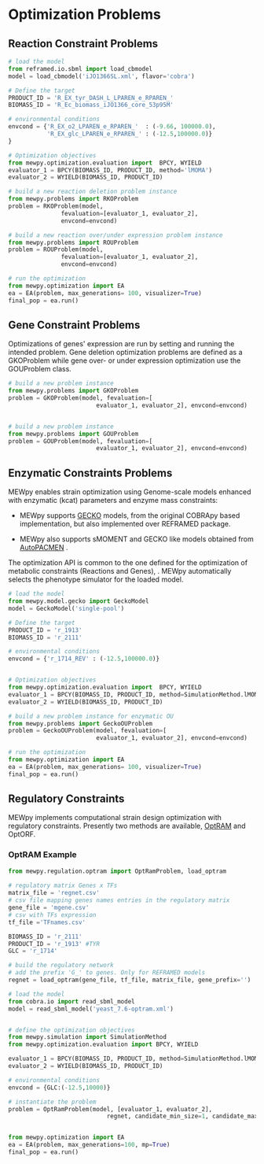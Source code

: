 # Optimization Problems





## Reaction Constraint Problems

```python  
# load the model
from reframed.io.sbml import load_cbmodel
model = load_cbmodel('iJO1366SL.xml', flavor='cobra')

# Define the target
PRODUCT_ID = 'R_EX_tyr_DASH_L_LPAREN_e_RPAREN_'
BIOMASS_ID = 'R_Ec_biomass_iJO1366_core_53p95M'

# environmental conditions
envcond = {'R_EX_o2_LPAREN_e_RPAREN_'  : (-9.66, 100000.0),
           'R_EX_glc_LPAREN_e_RPAREN_' : (-12.5,100000.0)}
}

# Optimization objectives
from mewpy.optimization.evaluation import  BPCY, WYIELD
evaluator_1 = BPCY(BIOMASS_ID, PRODUCT_ID, method='lMOMA')
evaluator_2 = WYIELD(BIOMASS_ID, PRODUCT_ID)
```



```python
# build a new reaction deletion problem instance
from mewpy.problems import RKOProblem
problem = RKOProblem(model, 
               fevaluation=[evaluator_1, evaluator_2], 
               envcond=envcond)
```



```python
# build a new reaction over/under expression problem instance
from mewpy.problems import ROUProblem
problem = ROUProblem(model, 
               fevaluation=[evaluator_1, evaluator_2], 
               envcond=envcond)
```



```python
# run the optimization
from mewpy.optimization import EA
ea = EA(problem, max_generations= 100, visualizer=True)
final_pop = ea.run()

```



## Gene Constraint Problems

Optimizations of genes' expression are run by setting and running the intended problem. Gene deletion optimization problems are defined as a GKOProblem while gene over- or under expression optimization use the GOUProblem class.





```python  
# build a new problem instance
from mewpy.problems import GKOProblem
problem = GKOProblem(model, fevaluation=[
                         evaluator_1, evaluator_2], envcond=envcond)
```



```python  

# build a new problem instance
from mewpy.problems import GOUProblem
problem = GOUProblem(model, fevaluation=[
                         evaluator_1, evaluator_2], envcond=envcond)
```





## Enzymatic Constraints Problems



MEWpy enables strain optimization using Genome-scale models enhanced with enzymatic (kcat) parameters and enzyme mass constraints:

* MEWpy supports [GECKO](https://doi.org/10.15252/msb.20167411) models, from the original COBRApy based implementation, but also implemented over REFRAMED package.

* MEWpy also supports sMOMENT and GECKO like models obtained from [AutoPACMEN](https://bmcbioinformatics.biomedcentral.com/articles/10.1186/s12859-019-3329-9) . 



The optimization API is common to the one defined for the optimization of metabolic constraints (Reactions and Genes),  . MEWpy automatically  selects the phenotype simulator for the loaded model.

```python  
# load the model
from mewpy.model.gecko import GeckoModel
model = GeckoModel('single-pool')

# Define the target
PRODUCT_ID = 'r_1913'
BIOMASS_ID = 'r_2111'

# environmental conditions
envcond = {'r_1714_REV' : (-12.5,100000.0)}


# Optimization objectives
from mewpy.optimization.evaluation import  BPCY, WYIELD
evaluator_1 = BPCY(BIOMASS_ID, PRODUCT_ID, method=SimulationMethod.lMOMA)
evaluator_2 = WYIELD(BIOMASS_ID, PRODUCT_ID)

# build a new problem instance for enzymatic OU
from mewpy.problems import GeckoOUProblem
problem = GeckoOUProblem(model, fevaluation=[
                         evaluator_1, evaluator_2], envcond=envcond)

# run the optimization
from mewpy.optimization import EA
ea = EA(problem, max_generations= 100, visualizer=True)
final_pop = ea.run()

```







## Regulatory Constraints



MEWpy implements computational strain design optimization with regulatory constraints. Presently two methods are available, [OptRAM](https://doi.org/10.1371/journal.pcbi.1006835) and OptORF.



### OptRAM Example



```python
from mewpy.regulation.optram import OptRamProblem, load_optram
  
# regulatory matrix Genes x TFs   
matrix_file = 'regnet.csv'
# csv file mapping genes names entries in the regulatory matrix 
gene_file = 'mgene.csv'
# csv with TFs expression 
tf_file ='TFnames.csv'

BIOMASS_ID = 'r_2111'
PRODUCT_ID = 'r_1913' #TYR
GLC = 'r_1714'

# build the regulatory network
# add the prefix 'G_' to genes. Only for REFRAMED models
regnet = load_optram(gene_file, tf_file, matrix_file, gene_prefix='')

# load the model
from cobra.io import read_sbml_model
model = read_sbml_model('yeast_7.6-optram.xml')


# define the optimization objectives
from mewpy.simulation import SimulationMethod
from mewpy.optimization.evaluation import BPCY, WYIELD

evaluator_1 = BPCY(BIOMASS_ID, PRODUCT_ID, method=SimulationMethod.lMOMA)
evaluator_2 = WYIELD(BIOMASS_ID, PRODUCT_ID)

# environmental conditions
envcond = {GLC:(-12.5,10000)}

# instantiate the problem
problem = OptRamProblem(model, [evaluator_1, evaluator_2],
                            regnet, candidate_min_size=1, candidate_max_size=6, envcond = envcond)


from mewpy.optimization import EA
ea = EA(problem, max_generations=100, mp=True)
final_pop = ea.run()
```

